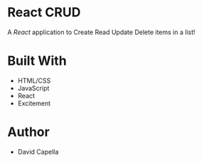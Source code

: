# React CRUD
A *React* application to Create Read Update Delete items in a list!

# Built With
* HTML/CSS
* JavaScript
* React
* Excitement

# Author
* David Capella
